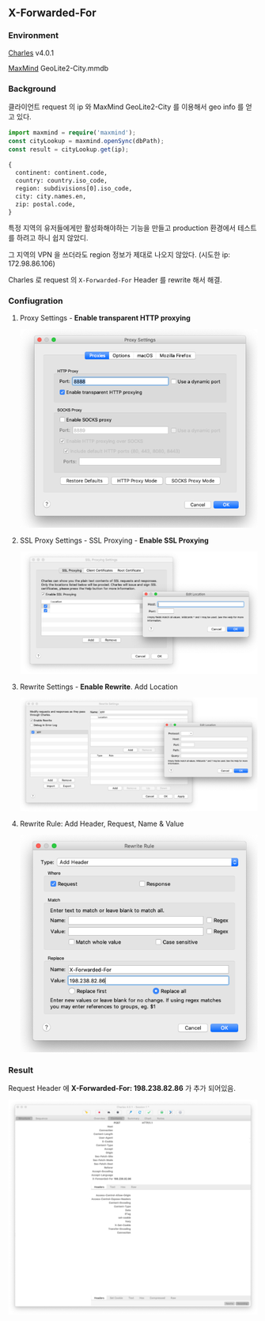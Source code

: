 ## X-Forwarded-For

### Environment

[Charles](https://www.charlesproxy.com/) v4.0.1

[MaxMind](https://www.maxmind.com/) GeoLite2-City.mmdb

### Background

클라이언트 request 의 ip 와 MaxMind GeoLite2-City 를 이용해서 geo info 를 얻고 있다.

```typescript
import maxmind = require('maxmind');
const cityLookup = maxmind.openSync(dbPath);
const result = cityLookup.get(ip);
```

```
{
  continent: continent.code,
  country: country.iso_code,
  region: subdivisions[0].iso_code,
  city: city.names.en,
  zip: postal.code,
}
```

특정 지역의 유저들에게만 활성화해야하는 기능을 만들고 production 환경에서 테스트를 하려고 하니 쉽지 않았디.

그 지역의 VPN 을 쓰더라도 region 정보가 제대로 나오지 않았다. (시도한 ip: 172.98.86.106)

Charles 로 request 의 `X-Forwarded-For` Header 를 rewrite 해서 해결.

### Confiugration

1. Proxy Settings - **Enable transparent HTTP proxying**

    ![](images/proxy_settings.png)

2. SSL Proxy Settings - SSL Proxying - **Enable SSL Proxying**

    ![](images/ssl_proxying.png)

3. Rewrite Settings - **Enable Rewrite**. Add Location

    ![](images/rewrite_settings.png)

4. Rewrite Rule: Add Header, Request, Name & Value

    ![](images/rewrite_rule.png)

### Result

Request Header 에 **X-Forwarded-For: 198.238.82.86** 가 추가 되어있음.

![](images/result.png)
